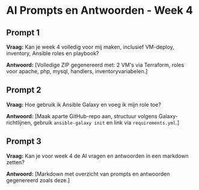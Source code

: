 
# AI Prompts en Antwoorden - Week 4

## Prompt 1
**Vraag:** Kan je week 4 volledig voor mij maken, inclusief VM-deploy, inventory, Ansible roles en playbook?

**Antwoord:** [Volledige ZIP gegenereerd met: 2 VM's via Terraform, roles voor apache, php, mysql, handlers, inventoryvariabelen.]

## Prompt 2
**Vraag:** Hoe gebruik ik Ansible Galaxy en voeg ik mijn role toe?

**Antwoord:** [Maak aparte GitHub-repo aan, structuur volgens Galaxy-richtlijnen, gebruik `ansible-galaxy init` en link via `requirements.yml`.]

## Prompt 3
**Vraag:** Kan je voor week 4 de AI vragen en antwoorden in een markdown zetten?

**Antwoord:** [Markdown met overzicht van prompts en antwoorden gegenereerd zoals deze.]
